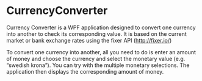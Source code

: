 # CurrencyConverter
Currency Converter is a WPF application designed to convert one currency into another to check its corresponding value. 
It is based on the current market or bank exchange rates using the fixer API (http://fixer.io/)

To convert one currency into another, all you need to do is enter an amount of money  and choose the currency and select the monetary value (e.g. “swedish krona”).
You can try with the multiple monetary selections. The application then displays the corresponding amount of money.
